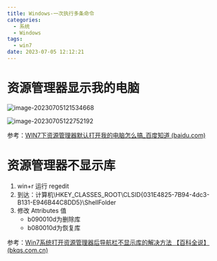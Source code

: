 ```yaml
---
title: Windows-一次执行多条命令
categories:
  - 系统
  - Windows
tags:
  - win7
date: 2023-07-05 12:12:21
---
```






# 资源管理器显示我的电脑

![image-20230705121534668](http://cdn.myshenle.top/images/202307051215749.png)

![image-20230705122752192](http://cdn.myshenle.top/images/202307051227656.png)

参考：[WIN7下资源管理器默认打开我的电脑怎么搞_百度知道 (baidu.com)](https://zhidao.baidu.com/question/2126291250668167627.html)



# 资源管理器不显示库

1. win+r 运行 regedit
2. 到达：计算机\HKEY_CLASSES_ROOT\CLSID\{031E4825-7B94-4dc3-B131-E946B44C8DD5}\ShellFolder
3. 修改 Attributes 值
   * b090010d为删除库
   * b080010d为恢复库

参考：[Win7系统打开资源管理器后导航栏不显示库的解决方法 【百科全说】 (bkqs.com.cn)](https://www.bkqs.com.cn/content/0p8kx8gpz.html)